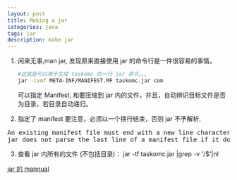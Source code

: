 ```yaml
---
layout: post
title: Making a jar
categories: java
tags: jar
description: make jar
---
```


1. 闲来无事,man jar, 发现原来直接使用 jar 的命令行是一件很容易的事情。

    ```bash
    #这就是可以用于生成 taskomc 的一行 jar 命令。。。
    jar -cvmf META-INF/MANIFEST.MF taskomc.jar com
    ```

	可以指定 Manifest, 和要压缩到 jar 内的文件，并且，自动辨识目标文件是否为目录，若目录自动递归。

2. 指定了 manifest 要注意，必须以一个换行结束，否则 jar 不予解析.
<pre>
An existing manifest file must end with a new line character.  
jar does not parse the last line of a manifest file if it does not end with a new line character.
</pre>
3. 查看 jar 内所有的文件 (不包括目录)： jar -tf taskomc.jar |grep -v '/$'|nl


[jar 的 mannual](https://gist.githubusercontent.com/ZhengxianLan/80b10d46db78d788cca7/raw/fcb1e4d88ab52e2d09bd9c369582d20d3eb96420/man-jar)
